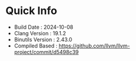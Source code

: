 # Quick Info
* Build Date : 2024-10-08
* Clang Version : 19.1.2
* Binutils Version : 2.43.0
* Compiled Based : https://github.com/llvm/llvm-project/commit/d5498c39
